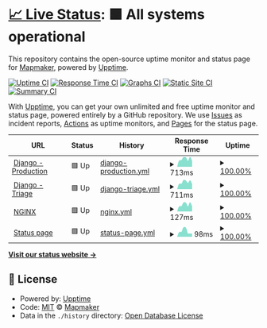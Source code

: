 # [📈 Live Status](https://mapmaker-workshop-tools.github.io/upptime): <!--live status--> **🟩 All systems operational**

This repository contains the open-source uptime monitor and status page for [Mapmaker](https://mapmaker.nl), powered by [Upptime](https://github.com/upptime/upptime).

[![Uptime CI](https://github.com/mapmaker-workshop-tools/upptime/workflows/Uptime%20CI/badge.svg)](https://github.com/mapmaker-workshop-tools/upptime/actions?query=workflow%3A%22Uptime+CI%22)
[![Response Time CI](https://github.com/mapmaker-workshop-tools/upptime/workflows/Response%20Time%20CI/badge.svg)](https://github.com/mapmaker-workshop-tools/upptime/actions?query=workflow%3A%22Response+Time+CI%22)
[![Graphs CI](https://github.com/mapmaker-workshop-tools/upptime/workflows/Graphs%20CI/badge.svg)](https://github.com/mapmaker-workshop-tools/upptime/actions?query=workflow%3A%22Graphs+CI%22)
[![Static Site CI](https://github.com/mapmaker-workshop-tools/upptime/workflows/Static%20Site%20CI/badge.svg)](https://github.com/mapmaker-workshop-tools/upptime/actions?query=workflow%3A%22Static+Site+CI%22)
[![Summary CI](https://github.com/mapmaker-workshop-tools/upptime/workflows/Summary%20CI/badge.svg)](https://github.com/mapmaker-workshop-tools/upptime/actions?query=workflow%3A%22Summary+CI%22)

With [Upptime](https://upptime.js.org), you can get your own unlimited and free uptime monitor and status page, powered entirely by a GitHub repository. We use [Issues](https://github.com/mapmaker-workshop-tools/upptime/issues) as incident reports, [Actions](https://github.com/mapmaker-workshop-tools/upptime/actions) as uptime monitors, and [Pages](https://mapmaker-workshop-tools.github.io/upptime) for the status page.

<!--start: status pages-->
<!-- This summary is generated by Upptime (https://github.com/upptime/upptime) -->
<!-- Do not edit this manually, your changes will be overwritten -->
<!-- prettier-ignore -->
| URL | Status | History | Response Time | Uptime |
| --- | ------ | ------- | ------------- | ------ |
| <img alt="" src="https://icons.duckduckgo.com/ip3/mapmaker.nl.ico" height="13"> [Django - Production](https://mapmaker.nl) | 🟩 Up | [django-production.yml](https://github.com/mapmaker-workshop-tools/Status-Page/commits/HEAD/history/django-production.yml) | <details><summary><img alt="Response time graph" src="./graphs/django-production/response-time-week.png" height="20"> 713ms</summary><br><a href="https://status.mapmaker.nl/history/django-production"><img alt="Response time 697" src="https://img.shields.io/endpoint?url=https%3A%2F%2Fraw.githubusercontent.com%2Fmapmaker-workshop-tools%2FStatus-Page%2FHEAD%2Fapi%2Fdjango-production%2Fresponse-time.json"></a><br><a href="https://status.mapmaker.nl/history/django-production"><img alt="24-hour response time 724" src="https://img.shields.io/endpoint?url=https%3A%2F%2Fraw.githubusercontent.com%2Fmapmaker-workshop-tools%2FStatus-Page%2FHEAD%2Fapi%2Fdjango-production%2Fresponse-time-day.json"></a><br><a href="https://status.mapmaker.nl/history/django-production"><img alt="7-day response time 713" src="https://img.shields.io/endpoint?url=https%3A%2F%2Fraw.githubusercontent.com%2Fmapmaker-workshop-tools%2FStatus-Page%2FHEAD%2Fapi%2Fdjango-production%2Fresponse-time-week.json"></a><br><a href="https://status.mapmaker.nl/history/django-production"><img alt="30-day response time 679" src="https://img.shields.io/endpoint?url=https%3A%2F%2Fraw.githubusercontent.com%2Fmapmaker-workshop-tools%2FStatus-Page%2FHEAD%2Fapi%2Fdjango-production%2Fresponse-time-month.json"></a><br><a href="https://status.mapmaker.nl/history/django-production"><img alt="1-year response time 697" src="https://img.shields.io/endpoint?url=https%3A%2F%2Fraw.githubusercontent.com%2Fmapmaker-workshop-tools%2FStatus-Page%2FHEAD%2Fapi%2Fdjango-production%2Fresponse-time-year.json"></a></details> | <details><summary><a href="https://status.mapmaker.nl/history/django-production">100.00%</a></summary><a href="https://status.mapmaker.nl/history/django-production"><img alt="All-time uptime 100.00%" src="https://img.shields.io/endpoint?url=https%3A%2F%2Fraw.githubusercontent.com%2Fmapmaker-workshop-tools%2FStatus-Page%2FHEAD%2Fapi%2Fdjango-production%2Fuptime.json"></a><br><a href="https://status.mapmaker.nl/history/django-production"><img alt="24-hour uptime 100.00%" src="https://img.shields.io/endpoint?url=https%3A%2F%2Fraw.githubusercontent.com%2Fmapmaker-workshop-tools%2FStatus-Page%2FHEAD%2Fapi%2Fdjango-production%2Fuptime-day.json"></a><br><a href="https://status.mapmaker.nl/history/django-production"><img alt="7-day uptime 100.00%" src="https://img.shields.io/endpoint?url=https%3A%2F%2Fraw.githubusercontent.com%2Fmapmaker-workshop-tools%2FStatus-Page%2FHEAD%2Fapi%2Fdjango-production%2Fuptime-week.json"></a><br><a href="https://status.mapmaker.nl/history/django-production"><img alt="30-day uptime 100.00%" src="https://img.shields.io/endpoint?url=https%3A%2F%2Fraw.githubusercontent.com%2Fmapmaker-workshop-tools%2FStatus-Page%2FHEAD%2Fapi%2Fdjango-production%2Fuptime-month.json"></a><br><a href="https://status.mapmaker.nl/history/django-production"><img alt="1-year uptime 100.00%" src="https://img.shields.io/endpoint?url=https%3A%2F%2Fraw.githubusercontent.com%2Fmapmaker-workshop-tools%2FStatus-Page%2FHEAD%2Fapi%2Fdjango-production%2Fuptime-year.json"></a></details>
| <img alt="" src="https://icons.duckduckgo.com/ip3/triage.mapmaker.nl.ico" height="13"> [Django - Triage](https://triage.mapmaker.nl) | 🟩 Up | [django-triage.yml](https://github.com/mapmaker-workshop-tools/Status-Page/commits/HEAD/history/django-triage.yml) | <details><summary><img alt="Response time graph" src="./graphs/django-triage/response-time-week.png" height="20"> 711ms</summary><br><a href="https://status.mapmaker.nl/history/django-triage"><img alt="Response time 704" src="https://img.shields.io/endpoint?url=https%3A%2F%2Fraw.githubusercontent.com%2Fmapmaker-workshop-tools%2FStatus-Page%2FHEAD%2Fapi%2Fdjango-triage%2Fresponse-time.json"></a><br><a href="https://status.mapmaker.nl/history/django-triage"><img alt="24-hour response time 680" src="https://img.shields.io/endpoint?url=https%3A%2F%2Fraw.githubusercontent.com%2Fmapmaker-workshop-tools%2FStatus-Page%2FHEAD%2Fapi%2Fdjango-triage%2Fresponse-time-day.json"></a><br><a href="https://status.mapmaker.nl/history/django-triage"><img alt="7-day response time 711" src="https://img.shields.io/endpoint?url=https%3A%2F%2Fraw.githubusercontent.com%2Fmapmaker-workshop-tools%2FStatus-Page%2FHEAD%2Fapi%2Fdjango-triage%2Fresponse-time-week.json"></a><br><a href="https://status.mapmaker.nl/history/django-triage"><img alt="30-day response time 679" src="https://img.shields.io/endpoint?url=https%3A%2F%2Fraw.githubusercontent.com%2Fmapmaker-workshop-tools%2FStatus-Page%2FHEAD%2Fapi%2Fdjango-triage%2Fresponse-time-month.json"></a><br><a href="https://status.mapmaker.nl/history/django-triage"><img alt="1-year response time 704" src="https://img.shields.io/endpoint?url=https%3A%2F%2Fraw.githubusercontent.com%2Fmapmaker-workshop-tools%2FStatus-Page%2FHEAD%2Fapi%2Fdjango-triage%2Fresponse-time-year.json"></a></details> | <details><summary><a href="https://status.mapmaker.nl/history/django-triage">100.00%</a></summary><a href="https://status.mapmaker.nl/history/django-triage"><img alt="All-time uptime 100.00%" src="https://img.shields.io/endpoint?url=https%3A%2F%2Fraw.githubusercontent.com%2Fmapmaker-workshop-tools%2FStatus-Page%2FHEAD%2Fapi%2Fdjango-triage%2Fuptime.json"></a><br><a href="https://status.mapmaker.nl/history/django-triage"><img alt="24-hour uptime 100.00%" src="https://img.shields.io/endpoint?url=https%3A%2F%2Fraw.githubusercontent.com%2Fmapmaker-workshop-tools%2FStatus-Page%2FHEAD%2Fapi%2Fdjango-triage%2Fuptime-day.json"></a><br><a href="https://status.mapmaker.nl/history/django-triage"><img alt="7-day uptime 100.00%" src="https://img.shields.io/endpoint?url=https%3A%2F%2Fraw.githubusercontent.com%2Fmapmaker-workshop-tools%2FStatus-Page%2FHEAD%2Fapi%2Fdjango-triage%2Fuptime-week.json"></a><br><a href="https://status.mapmaker.nl/history/django-triage"><img alt="30-day uptime 100.00%" src="https://img.shields.io/endpoint?url=https%3A%2F%2Fraw.githubusercontent.com%2Fmapmaker-workshop-tools%2FStatus-Page%2FHEAD%2Fapi%2Fdjango-triage%2Fuptime-month.json"></a><br><a href="https://status.mapmaker.nl/history/django-triage"><img alt="1-year uptime 100.00%" src="https://img.shields.io/endpoint?url=https%3A%2F%2Fraw.githubusercontent.com%2Fmapmaker-workshop-tools%2FStatus-Page%2FHEAD%2Fapi%2Fdjango-triage%2Fuptime-year.json"></a></details>
| <img alt="" src="https://icons.duckduckgo.com/ip3/mapmaker.nl.ico" height="13"> [NGINX](https://mapmaker.nl/healthcheck) | 🟩 Up | [nginx.yml](https://github.com/mapmaker-workshop-tools/Status-Page/commits/HEAD/history/nginx.yml) | <details><summary><img alt="Response time graph" src="./graphs/nginx/response-time-week.png" height="20"> 127ms</summary><br><a href="https://status.mapmaker.nl/history/nginx"><img alt="Response time 119" src="https://img.shields.io/endpoint?url=https%3A%2F%2Fraw.githubusercontent.com%2Fmapmaker-workshop-tools%2FStatus-Page%2FHEAD%2Fapi%2Fnginx%2Fresponse-time.json"></a><br><a href="https://status.mapmaker.nl/history/nginx"><img alt="24-hour response time 130" src="https://img.shields.io/endpoint?url=https%3A%2F%2Fraw.githubusercontent.com%2Fmapmaker-workshop-tools%2FStatus-Page%2FHEAD%2Fapi%2Fnginx%2Fresponse-time-day.json"></a><br><a href="https://status.mapmaker.nl/history/nginx"><img alt="7-day response time 127" src="https://img.shields.io/endpoint?url=https%3A%2F%2Fraw.githubusercontent.com%2Fmapmaker-workshop-tools%2FStatus-Page%2FHEAD%2Fapi%2Fnginx%2Fresponse-time-week.json"></a><br><a href="https://status.mapmaker.nl/history/nginx"><img alt="30-day response time 118" src="https://img.shields.io/endpoint?url=https%3A%2F%2Fraw.githubusercontent.com%2Fmapmaker-workshop-tools%2FStatus-Page%2FHEAD%2Fapi%2Fnginx%2Fresponse-time-month.json"></a><br><a href="https://status.mapmaker.nl/history/nginx"><img alt="1-year response time 119" src="https://img.shields.io/endpoint?url=https%3A%2F%2Fraw.githubusercontent.com%2Fmapmaker-workshop-tools%2FStatus-Page%2FHEAD%2Fapi%2Fnginx%2Fresponse-time-year.json"></a></details> | <details><summary><a href="https://status.mapmaker.nl/history/nginx">100.00%</a></summary><a href="https://status.mapmaker.nl/history/nginx"><img alt="All-time uptime 100.00%" src="https://img.shields.io/endpoint?url=https%3A%2F%2Fraw.githubusercontent.com%2Fmapmaker-workshop-tools%2FStatus-Page%2FHEAD%2Fapi%2Fnginx%2Fuptime.json"></a><br><a href="https://status.mapmaker.nl/history/nginx"><img alt="24-hour uptime 100.00%" src="https://img.shields.io/endpoint?url=https%3A%2F%2Fraw.githubusercontent.com%2Fmapmaker-workshop-tools%2FStatus-Page%2FHEAD%2Fapi%2Fnginx%2Fuptime-day.json"></a><br><a href="https://status.mapmaker.nl/history/nginx"><img alt="7-day uptime 100.00%" src="https://img.shields.io/endpoint?url=https%3A%2F%2Fraw.githubusercontent.com%2Fmapmaker-workshop-tools%2FStatus-Page%2FHEAD%2Fapi%2Fnginx%2Fuptime-week.json"></a><br><a href="https://status.mapmaker.nl/history/nginx"><img alt="30-day uptime 100.00%" src="https://img.shields.io/endpoint?url=https%3A%2F%2Fraw.githubusercontent.com%2Fmapmaker-workshop-tools%2FStatus-Page%2FHEAD%2Fapi%2Fnginx%2Fuptime-month.json"></a><br><a href="https://status.mapmaker.nl/history/nginx"><img alt="1-year uptime 100.00%" src="https://img.shields.io/endpoint?url=https%3A%2F%2Fraw.githubusercontent.com%2Fmapmaker-workshop-tools%2FStatus-Page%2FHEAD%2Fapi%2Fnginx%2Fuptime-year.json"></a></details>
| <img alt="" src="https://icons.duckduckgo.com/ip3/status.mapmaker.nl.ico" height="13"> [Status page](https://status.mapmaker.nl) | 🟩 Up | [status-page.yml](https://github.com/mapmaker-workshop-tools/Status-Page/commits/HEAD/history/status-page.yml) | <details><summary><img alt="Response time graph" src="./graphs/status-page/response-time-week.png" height="20"> 98ms</summary><br><a href="https://status.mapmaker.nl/history/status-page"><img alt="Response time 126" src="https://img.shields.io/endpoint?url=https%3A%2F%2Fraw.githubusercontent.com%2Fmapmaker-workshop-tools%2FStatus-Page%2FHEAD%2Fapi%2Fstatus-page%2Fresponse-time.json"></a><br><a href="https://status.mapmaker.nl/history/status-page"><img alt="24-hour response time 154" src="https://img.shields.io/endpoint?url=https%3A%2F%2Fraw.githubusercontent.com%2Fmapmaker-workshop-tools%2FStatus-Page%2FHEAD%2Fapi%2Fstatus-page%2Fresponse-time-day.json"></a><br><a href="https://status.mapmaker.nl/history/status-page"><img alt="7-day response time 98" src="https://img.shields.io/endpoint?url=https%3A%2F%2Fraw.githubusercontent.com%2Fmapmaker-workshop-tools%2FStatus-Page%2FHEAD%2Fapi%2Fstatus-page%2Fresponse-time-week.json"></a><br><a href="https://status.mapmaker.nl/history/status-page"><img alt="30-day response time 127" src="https://img.shields.io/endpoint?url=https%3A%2F%2Fraw.githubusercontent.com%2Fmapmaker-workshop-tools%2FStatus-Page%2FHEAD%2Fapi%2Fstatus-page%2Fresponse-time-month.json"></a><br><a href="https://status.mapmaker.nl/history/status-page"><img alt="1-year response time 126" src="https://img.shields.io/endpoint?url=https%3A%2F%2Fraw.githubusercontent.com%2Fmapmaker-workshop-tools%2FStatus-Page%2FHEAD%2Fapi%2Fstatus-page%2Fresponse-time-year.json"></a></details> | <details><summary><a href="https://status.mapmaker.nl/history/status-page">100.00%</a></summary><a href="https://status.mapmaker.nl/history/status-page"><img alt="All-time uptime 100.00%" src="https://img.shields.io/endpoint?url=https%3A%2F%2Fraw.githubusercontent.com%2Fmapmaker-workshop-tools%2FStatus-Page%2FHEAD%2Fapi%2Fstatus-page%2Fuptime.json"></a><br><a href="https://status.mapmaker.nl/history/status-page"><img alt="24-hour uptime 100.00%" src="https://img.shields.io/endpoint?url=https%3A%2F%2Fraw.githubusercontent.com%2Fmapmaker-workshop-tools%2FStatus-Page%2FHEAD%2Fapi%2Fstatus-page%2Fuptime-day.json"></a><br><a href="https://status.mapmaker.nl/history/status-page"><img alt="7-day uptime 100.00%" src="https://img.shields.io/endpoint?url=https%3A%2F%2Fraw.githubusercontent.com%2Fmapmaker-workshop-tools%2FStatus-Page%2FHEAD%2Fapi%2Fstatus-page%2Fuptime-week.json"></a><br><a href="https://status.mapmaker.nl/history/status-page"><img alt="30-day uptime 100.00%" src="https://img.shields.io/endpoint?url=https%3A%2F%2Fraw.githubusercontent.com%2Fmapmaker-workshop-tools%2FStatus-Page%2FHEAD%2Fapi%2Fstatus-page%2Fuptime-month.json"></a><br><a href="https://status.mapmaker.nl/history/status-page"><img alt="1-year uptime 100.00%" src="https://img.shields.io/endpoint?url=https%3A%2F%2Fraw.githubusercontent.com%2Fmapmaker-workshop-tools%2FStatus-Page%2FHEAD%2Fapi%2Fstatus-page%2Fuptime-year.json"></a></details>

<!--end: status pages-->

[**Visit our status website →**](https://mapmaker-workshop-tools.github.io/upptime)

## 📄 License

- Powered by: [Upptime](https://github.com/upptime/upptime)
- Code: [MIT](./LICENSE) © [Mapmaker](https://mapmaker.nl)
- Data in the `./history` directory: [Open Database License](https://opendatacommons.org/licenses/odbl/1-0/)
